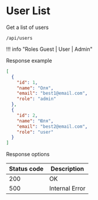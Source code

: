 User List
===================

Get a list of users

```shell title="Method <span class='color-method'>GET</span>"
/api/users
```

!!! info "Roles Guest | User | Admin"

Response example

```json title="Response <span class='color-200'>200</span>"
[
  {
    "id": 1,
    "name": "Оля",
    "email": "best1@email.com",
    "role": "admin"
  },
  {
    "id": 2,
    "name": "Юля",
    "email": "best2@email.com",
    "role": "user"
  }
]
```

Response options

| Status code                          | Description    |
|--------------------------------------|----------------|
| <span class='color-200'>200</span>   | OK             |
| <span class='color-error'>500</span> | Internal Error |